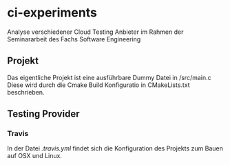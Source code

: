 # ci-experiments
Analyse verschiedener Cloud Testing Anbieter im Rahmen der Seminararbeit des Fachs Software Engineering

## Projekt
Das eigentliche Projekt ist eine ausführbare Dummy Datei in /src/main.c
Diese wird durch die Cmake Build Konfiguratio in CMakeLists.txt beschrieben.

## Testing Provider

### Travis
In der Datei *.travis.yml* findet sich die Konfiguration des Projekts zum Bauen auf OSX und Linux.

